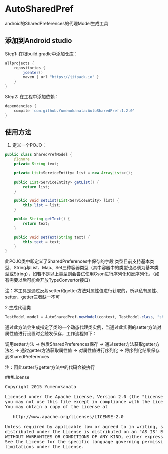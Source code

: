 # AutoSharedPref
android的SharedPreferences的代理Model生成工具

## 添加到Android studio
Step1: 在根build.gradle中添加仓库：
```groovy
allprojects {
	repositories {
        jcenter()
		maven { url "https://jitpack.io" }
	}
}
```

Step2: 在工程中添加依赖：
```groovy
dependencies {
    compile 'com.github.Yumenokanata:AutoSharedPref:1.2.0'
}
```

## 使用方法
1. 定义一个POJO：
```java
public class SharedPrefModel {
    @Ignore
    private String text;

    private List<ServiceEntity> list = new ArrayList<>();
    
    public List<ServiceEntity> getList() {
        return list;
    }

    public void setList(List<ServiceEntity> list) {
        this.list = list;
    }

    public String getText() {
        return text;
    }

    public void setText(String text) {
        this.text = text;
    }
}
```
此POJO类中即定义了SharedPreferences中保存的字段
类型目前支持基本类型、String与List、Map、Set三种容器类型（其中容器中的类型也必须为基本类型或String），如若不是以上类型则会尝试使用Gson进行序列化和反序列化。（如有需要以后可能会开放TypeConvertor接口）

注：本工具是通过反射setter和getter方法对属性值进行获取的，所以私有属性、setter、getter三者缺一不可

2.生成代理类
```java
TestModel model = AutoSharedPref.newModel(context, TestModel.class, "sharedPrefFileName")
```
通过此方法会生成指定了类的一个动态代理类实例，当通过此实例的setter方法对属性值进行设置时会触发保存，工作流程如下：

调用setter方法 -> 触发SharedPreferences保存 -> 通过setter方法获取getter方法名 -> 通过getter方法获取属性值 -> 对属性值进行序列化
-> 将序列化结果保存到SharedPreferences

注：因此setter与getter方法中的代码会被执行


###License
<pre>
Copyright 2015 Yumenokanata

Licensed under the Apache License, Version 2.0 (the "License");
you may not use this file except in compliance with the License.
You may obtain a copy of the License at

   http://www.apache.org/licenses/LICENSE-2.0

Unless required by applicable law or agreed to in writing, software
distributed under the License is distributed on an "AS IS" BASIS,
WITHOUT WARRANTIES OR CONDITIONS OF ANY KIND, either express or implied.
See the License for the specific language governing permissions and
limitations under the License.
</pre>
